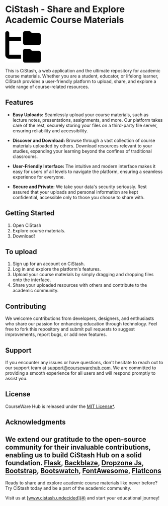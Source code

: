 # CiStash - Share and Explore Academic Course Materials

<img title="CiStash" src="src/static/images/folder-tree-solid.svg" height="100">

This is CiStash, a web application and the ultimate repository for academic course materials. Whether you are a student, educator, or lifelong learner, CiStash provides a user-friendly platform to upload, share, and explore a wide range of course-related resources.

## Features

- **Easy Uploads:** Seamlessly upload your course materials, such as lecture notes, presentations, assignments, and more. Our platform takes care of the rest, securely storing your files on a third-party file server, ensuring reliability and accessibility.

- **Discover and Download:** Browse through a vast collection of course materials uploaded by others. Download resources relevant to your studies, expanding your learning beyond the confines of traditional classrooms.

- **User-Friendly Interface:** The intuitive and modern interface makes it easy for users of all levels to navigate the platform, ensuring a seamless experience for everyone.

- **Secure and Private:** We take your data's security seriously. Rest assured that your uploads and personal information are kept confidential, accessible only to those you choose to share with.

## Getting Started

1. Open CiStash
2. Explore course materials.
3. Download!

## To upload
1. Sign up for an account on CiStash.
2. Log in and explore the platform's features.
3. Upload your course materials by simply dragging and dropping files onto the interface.
4. Share your uploaded resources with others and contribute to the academic community.

## Contributing

We welcome contributions from developers, designers, and enthusiasts who share our passion for enhancing education through technology. Feel free to fork this repository and submit pull requests to suggest improvements, report bugs, or add new features.

## Support

If you encounter any issues or have questions, don't hesitate to reach out to our support team at support@coursewarehub.com. We are committed to providing a smooth experience for all users and will respond promptly to assist you.

## License

CourseWare Hub is released under the [MIT License*]().

## Acknowledgments

We extend our gratitude to the open-source community for their invaluable contributions, enabling us to build CiStash Hub on a solid foundation.
[Flask](https://flask.palletsprojects.com/), [Backblaze](https://www.backblaze.com/), [Dropzone Js](https://www.dropzone.dev/), [Bootstrap](https://getbootstrap.com/docs/5.0/getting-started/introduction/), [Bootswatch](https://bootswatch.com), [FontAwesome](https://fontawesome.com), [FlatIcons](https://flaticons.com)
---

Ready to share and explore academic course materials like never before? Try CiStash today and be a part of the academic community.

Visit us at [www.cistash.undecided](#) and start your educational journey!
